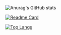 ![Anurag's GitHub stats](https://github-readme-stats.vercel.app/api?username=emad555&show_icons=true&theme=radical)


[![Readme Card](https://github-readme-stats.vercel.app/api/pin/?username=emad555&repo=todoApp)](https://github.com/anuraghazra/github-readme-stats)


[![Top Langs](https://github-readme-stats.vercel.app/api/top-langs/?username=emad555)](https://github.com/emad555)

